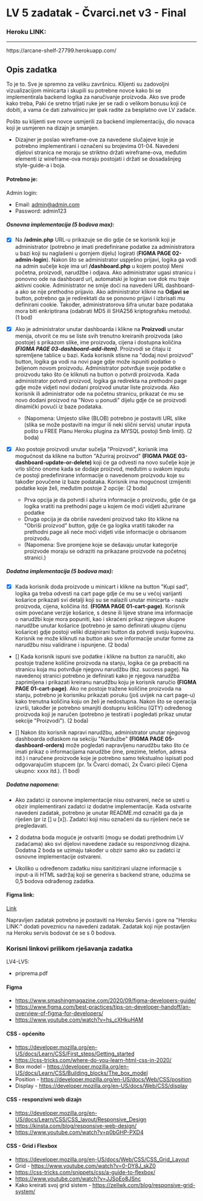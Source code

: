 ﻿# LV 5 zadatak - Čvarci.net v3 - Final

### Heroku LINK: 

<hr />https://arcane-shelf-27799.herokuapp.com/

## Opis zadatka

To je to. Sve je spremno za veliku završnicu. Klijenti su zadovoljni vizualizacijom minicarta i skupili su potrebne novce kako bi se implementirala backend logika za naručivanje proizvoda. Ako sve prođe kako treba, Paki će sretno trljati ruke jer se radi o velikom bonusu koji će dobiti, a vama će dati zahvalnicu jer ipak radite za besplatno ove LV zadaće. 

Pošto su klijenti sve novce usmjerili za backend implementaciju, dio novaca koji je usmjeren na dizajn je smanjen.

-  Dizajner je poslao wireframe-ove za navedene slučajeve koje je potrebno implementirani i označeni su brojevima 01-04. Navedeni dijelovi stranica ne moraju se striktno držati wireframe-ova, međutim elementi iz wireframe-ova moraju postojati i držati se dosadašnjeg style-guide-a i boja. 



#### Potrebno je:

Admin login:
-   Email: admin@admin.com
-   Password: admin123

##### Osnovna implementacija (5 bodova max):

- [x] Na **/admin.php** URL-u prikazuje se dio gdje će se korisnik koji je administrator (potrebno je imati predefinirane podatke za administratora u bazi koji su naglašeni u gornjem dijelu) logirati (**FIGMA PAGE 02-admin-login**). Nakon što se administrator uspješno prijavi, logika ga vodi na admin sučelje koje ima url **/dashboard.php** u kojem postoji Meni početna, proizvodi, narudžbe i odjava. Ako administrator ugasi stranicu i ponovno ode na dashboard url, automatski je logiran sve dok mu traje aktivni cookie. Administrator ne smije doći na navedeni URL dashboard-a ako se nije prethodno prijavio. Ako administrator klikne na **Odjavi se** button, potrebno ga je redirektati da se ponovno prijavi i izbrisati mu definirani cookie. Također, administratorova šifra unutar baze podataka mora biti enkriptirana (odabrati MD5 ili SHA256 kriptografsku metodu). (1 bod)

- [x] Ako je administrator unutar dashboarda i klikne na **Proizvodi** unutar menija, otvorit će mu se liste svih trenutno kreiranih proizvoda (ako postoje) s prikazom slike, ime proizvoda, cijena i dostupna količina ***(FIGMA PAGE 03-dashboard-add-item)***. Proizvodi se čitaju iz spremljene tablice u bazi. Kada korisnik stisne na "dodaj novi proizvod" button, logika ga vodi na novi page gdje može ispuniti podatke o željenom novom proizvodu. Administrator potvrđuje svoje podatke o proizvodu tako što će kliknuti na button o potvrdi proizvoda. Kada administrator potvrdi proizvod, logika ga redirekta na prethodni page gdje može vidjeti novi dodani proizvod unutar liste proizvoda. Ako korisnik ili administrator ode na početnu stranicu, prikazat će mu se novo dodani proizvod na "Novo u ponudi" dijelu gdje će se proizvodi dinamički povući iz baze podataka.
    - (Napomena: Umjesto slike (BLOB) potrebno je postaviti URL slike (slika se može postaviti na imgur ili neki slični servis) unutar inputa pošto u FREE Planu Heroku plugina za MYSQL postoji 5mb limit). (2 boda)

- [x] Ako postoje proizvodi unutar sučelja "Proizvodi", korisnik ima mogućnost da klikne na button "Ažuriraj proizvod" **(FIGMA PAGE 03-dashboard-update-or-delete)** koji će ga odvesti na novo sučelje koje je vrlo slično onome kada se dodaje proizvod, međutim u svakom inputu će postoji predefinirane informacije o navedenom proizvodu koje su također povučene iz baze podataka. Korisnik ima mogućnost izmijeniti podatke koje želi, međutim postoje 2 opcije: (2 boda)
    - Prva opcija je da potvrdi i ažurira informacije o proizvodu, gdje će ga logika vratiti na prethodni page u kojem će moći vidjeti ažurirane podatke
    - Druga opcija je da obriše navedeni proizvod tako što klikne na "Obriši proizvod" button, gdje će ga logika vratiti također na prethodni page ali neće moći vidjeti više informacije o obrisanom proizvodu.
    - (Napomena: Sve promjene koje se dešavaju unutar kategorije proizvode moraju se odraziti na prikazane proizvode na početnoj stranici.) 

##### Dodatna implementacija (5 bodova max):
- [x] Kada korisnik doda proizvode u minicart i klikne na button "Kupi sad", logika ga treba odvesti na cart page gdje će mu se u većoj varijanti košarice prikazati svi detalji koji su se nalazili unutar minicarta - naziv proizvoda, cijena, količina itd. **(FIGMA PAGE 01-cart-page)**. Korisnik osim povećane verzije košarice, s desne ili lijeve strane ima informacije o narudžbi koje mora popuniti, kao i skraćeni prikaz njegove ukupne narudžbe unutar košarice (potrebno je samo definirati ukupnu cijenu košarice) gdje postoji veliki dizajnirani button da potvrdi svoju kupovinu. Korisnik ne može kliknuti na button ako sve informacije unutar forme za narudžbu nisu validirane i ispunjene. (2 boda)

- [] Kada korisnik ispuni sve podatke i klikne na button za naručiti, ako postoje tražene količine proizvoda na stanju, logika će ga prebaciti na stranicu koja mu potvrđuje njegovu narudžbu (tkz. success page). Na navedenoj stranici potrebno je definirati kako je njegova narudžba zaprimljena i prikazati kreiranu narudžbu koju je korisnik naručio **(FIGMA PAGE 01-cart-page)**. Ako ne postoje tražene količine proizvoda na stanju, potrebno je korisniku prikazati poruku (još uvijek na cart page-u) kako trenutna količina koju on želi je nedostupna. Nakon što se operacija izvrši, također je potrebno smanjiti  dostupnu količinu (QTY) određenog proizvoda koji je naručen (potrebno je testirati i pogledati prikaz unutar sekcije "Proizvodi"). (2 boda)

- [] Nakon što korisnik napravi narudžbu, administrator unutar njegovog dashboarda odlaskom na sekciju "Nardužbe" **(FIGMA PAGE 05-dashboard-orders)** može pogledati napravljenu narudžbu tako što će imati prikaz o informacijama narudžbe (ime, prezime, telefon, adresa itd.) i naručene proizvode koje je potrebno samo tekstualno ispisati pod odgovarajućim stupcem (pr. 1x Čvarci domaći, 2x Čvarci pileći Cijena ukupno: xxxx itd.). (1 bod)


##### Dodatna napomena:

- Ako zadatci iz osnovne implementacije nisu ostvareni, neće se uzeti u obzir  implementirani zadatci iz dodatne implementacije. Kada ostvarite navedeni zadatak, potrebno je unutar README.md označiti ga da je riješen (pr iz [] u [x]). Zadatci koji nisu označeni da su riješeni neće se pregledavati.

- 2 dodatna boda moguće je ostvariti (mogu se dodati prethodnim LV zadaćama) ako svi dijelovi navedene zadaće su responzivnog dizajna. Dodatna 2 boda se uzimaju također u obzir samo ako su zadatci iz osnovne implementacije ostvareni.

- Ukoliko u određenom zadatku nisu sanitizirani ulazne informacije s input-a ili HTML sadržaj koji se generira s backend strane, oduzima se 0,5 bodova odrađenog zadatka.

#### Figma link: 

[Link](https://www.figma.com/file/7SbptVA0VLvOwY5LBDuAYJ/%C4%8Dvarci.net-v3-FINAL?node-id=4803%3A264)

Napravljen zadatak potrebno je postaviti na Heroku Servis i gore na "Heroku LINK:" dodati poveznicu na navedeni zadatak. Zadatak koji nije postavljen na Heroku servis bodovat će se s 0 bodova.

### Korisni linkovi prilikom rješavanja zadatka

LV4-LV5:
- priprema.pdf

#### Figma

- https://www.smashingmagazine.com/2020/09/figma-developers-guide/
- https://www.figma.com/best-practices/tips-on-developer-handoff/an-overview-of-figma-for-developers/
- https://www.youtube.com/watch?v=hs_cXHkuHAM

#### CSS - općenito
- https://developer.mozilla.org/en-US/docs/Learn/CSS/First_steps/Getting_started
- https://css-tricks.com/where-do-you-learn-html-css-in-2020/
- Box model - https://developer.mozilla.org/en-US/docs/Learn/CSS/Building_blocks/The_box_model
- Position - https://developer.mozilla.org/en-US/docs/Web/CSS/position
- Display - https://developer.mozilla.org/en-US/docs/Web/CSS/display

#### CSS - responzivni web dizajn
- https://developer.mozilla.org/en-US/docs/Learn/CSS/CSS_layout/Responsive_Design
- https://kinsta.com/blog/responsive-web-design/
- https://www.youtube.com/watch?v=p0bGHP-PXD4

#### CSS - Grid i Flexbox
- https://developer.mozilla.org/en-US/docs/Web/CSS/CSS_Grid_Layout
- Grid - https://www.youtube.com/watch?v=0-DY8J_skZ0
- https://css-tricks.com/snippets/css/a-guide-to-flexbox/
- https://www.youtube.com/watch?v=JJSoEo8JSnc
- Kako kreirati svoj grid sistem - https://zellwk.com/blog/responsive-grid-system/
